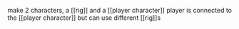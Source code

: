 make 2 characters, a [[rig]] and a [[player character]]
player is connected to the [[player character]] but can use different [[rig]]s 